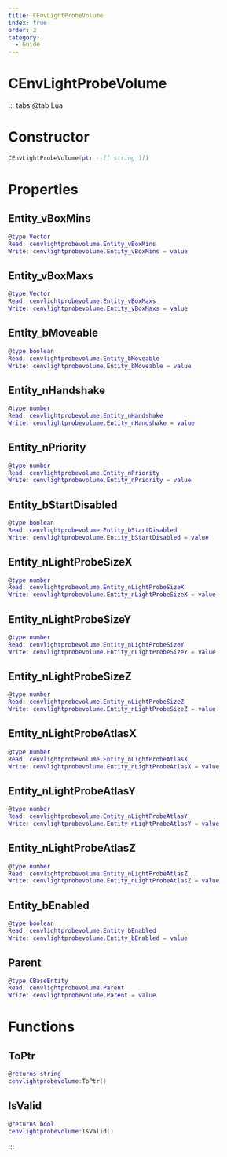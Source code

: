 ```yaml
---
title: CEnvLightProbeVolume
index: true
order: 2
category:
  - Guide
---
```


# CEnvLightProbeVolume

::: tabs
@tab Lua
# Constructor
```lua
CEnvLightProbeVolume(ptr --[[ string ]])
```
# Properties
## Entity_vBoxMins 
```lua
@type Vector
Read: cenvlightprobevolume.Entity_vBoxMins
Write: cenvlightprobevolume.Entity_vBoxMins = value
```
## Entity_vBoxMaxs 
```lua
@type Vector
Read: cenvlightprobevolume.Entity_vBoxMaxs
Write: cenvlightprobevolume.Entity_vBoxMaxs = value
```
## Entity_bMoveable 
```lua
@type boolean
Read: cenvlightprobevolume.Entity_bMoveable
Write: cenvlightprobevolume.Entity_bMoveable = value
```
## Entity_nHandshake 
```lua
@type number
Read: cenvlightprobevolume.Entity_nHandshake
Write: cenvlightprobevolume.Entity_nHandshake = value
```
## Entity_nPriority 
```lua
@type number
Read: cenvlightprobevolume.Entity_nPriority
Write: cenvlightprobevolume.Entity_nPriority = value
```
## Entity_bStartDisabled 
```lua
@type boolean
Read: cenvlightprobevolume.Entity_bStartDisabled
Write: cenvlightprobevolume.Entity_bStartDisabled = value
```
## Entity_nLightProbeSizeX 
```lua
@type number
Read: cenvlightprobevolume.Entity_nLightProbeSizeX
Write: cenvlightprobevolume.Entity_nLightProbeSizeX = value
```
## Entity_nLightProbeSizeY 
```lua
@type number
Read: cenvlightprobevolume.Entity_nLightProbeSizeY
Write: cenvlightprobevolume.Entity_nLightProbeSizeY = value
```
## Entity_nLightProbeSizeZ 
```lua
@type number
Read: cenvlightprobevolume.Entity_nLightProbeSizeZ
Write: cenvlightprobevolume.Entity_nLightProbeSizeZ = value
```
## Entity_nLightProbeAtlasX 
```lua
@type number
Read: cenvlightprobevolume.Entity_nLightProbeAtlasX
Write: cenvlightprobevolume.Entity_nLightProbeAtlasX = value
```
## Entity_nLightProbeAtlasY 
```lua
@type number
Read: cenvlightprobevolume.Entity_nLightProbeAtlasY
Write: cenvlightprobevolume.Entity_nLightProbeAtlasY = value
```
## Entity_nLightProbeAtlasZ 
```lua
@type number
Read: cenvlightprobevolume.Entity_nLightProbeAtlasZ
Write: cenvlightprobevolume.Entity_nLightProbeAtlasZ = value
```
## Entity_bEnabled 
```lua
@type boolean
Read: cenvlightprobevolume.Entity_bEnabled
Write: cenvlightprobevolume.Entity_bEnabled = value
```
## Parent 
```lua
@type CBaseEntity
Read: cenvlightprobevolume.Parent
Write: cenvlightprobevolume.Parent = value
```
# Functions
## ToPtr
```lua
@returns string
cenvlightprobevolume:ToPtr()
```
## IsValid
```lua
@returns bool
cenvlightprobevolume:IsValid()
```

:::